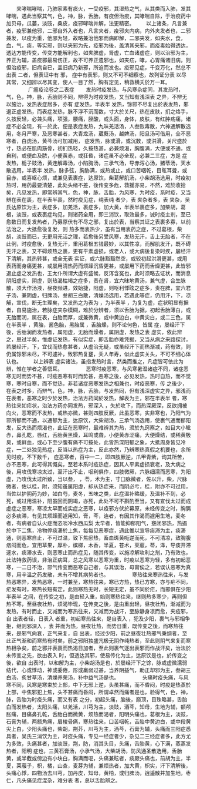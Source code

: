 <!-- { "loadSidebar": true } -->
　　夹哮喘哮喘，乃肺家素有痰火，一受疫邪，其湿热之气，从其类而入肺，发其哮喘，遇此当察其气，色，神，脉，舌胎，有疫但治疫，其哮喘自除，于治疫药中加贝母，瓜蒌，淡豉，桑皮，疫邪哮喘并解，法更精密。
　　以上诸条，凡言兼者，疫邪兼他邪，二邪自外入者也，凡言夹者，疫邪夹内病，内外夹发者也，二邪兼发，以疫为重，他邪为轻，故略兼治他邪而病即解，二邪夹发，如夹水，食，血，气，痰，等实邪，则以夹邪为先，疫邪为後，盖清其夹邪，而疫毒始得透达，透达方能传变，传变方能解利也，如夹脾虚，肾虚，亡血诸虚症，则以治邪为主，养正为辅，盖疫邪最易伤正，故不可养正遗邪也，如夹疝，哮，心胃痛诸旧病，则但治疫邪，旧病自已，盖旧病乃新邪，所迫而发也。疫邪见症，千变万化，然总不出表  二者，但表证中有  邪，  症中有表邪，则又不可不细察也，故列证分表  以尽其常，又细辨以尽其变，使人一目了然，胸有定见，稍救横夭於万一耳。
　　
　　广瘟疫论卷之二表症
　　发热时疫发热，与风寒杂症同，其发热时，气，色，神，脉，舌胎则不同，辨得为时疫发热，又当知有浅深表  之异，不辨无以施治，发热表症居多，亦有  症发热，半表半  发热，馀邪不尽复出於表发热，邪退正虚发热，而表症发热，脉不浮不沉而数，寸大於关尺，热在皮肤，扪之烙手，久按反轻，必兼头痛，项强，腰痛，胫酸，或头面，身体，皮肤，有红肿疡痛，诸症不必全现，有一於此，便是表症发热，九昧羌活汤，人叁败毒散，六神通解散选用，冬月严寒，及恶寒甚者，大青龙汤，葳蕤汤，越婢汤，阳旦汤可借用，全不恶寒者，白虎汤，黄芩汤可加减用，  症发热，脉或滑，或沉数，或洪滑，关尺盛於寸，热必在肌肉筋骨，初扪热轻，久按热甚，必兼烦渴，胸腹满，大便或不通，或自利，或便血及脓，小便黄赤，或狂昏，诸症虽不必全现，必兼二三症，方是  症发热，栀子豉汤，黄连解毒汤，小陷胸汤，三承气汤，导赤泻心汤，猪苓汤，天水散选用，半表半  发热，脉多弦，胸胁满，或热或止，或口苦咽乾，目眩耳聋，或目赤，或喜岖心烦，或兼见表裹症，达原饮，柴葛解肌汤，小柴胡汤选用，时疫初热时，用药最要清楚，此处头绪不差，後传变多危，救援亦易，不然，难於收拾矣，凡见发热，即常辨其气，色，神，脉，舌胎，为风寒，为时疫，系时疫，又当辨在表在裹，在半表半裹，然时疫见症，纯表纯  者少，表  夹杂者多，表  夹杂，吴氏达原饮为主，表症多，加羌活，裹症多，加大黄，半表半裹症多，加柴胡，葛根，淡豉，或表裹症均见，则诸药全用，即三消饮，取效最多，诚时疫主剂，至已愈数日而复发热者，乃募原伏有不尽之邪，复出於表，当察其证之表裹多寡，以前法治之，大抵愈後复发，则  热多而表热少，虽有当用表药之症，不过葛根，柴胡，淡豉而已，无更用羌活之理，若愈後另受风寒，发热无汗，舌上无胎者，不在此例，时疫愈後，复热无汗，重用葛根五钱最妙，以其性凉，而解肌发汗，既不碍无汗之表，又不碍烦热之裹，更有平素虚损，或老人，或大病後复染时疾，屡经汗下清解，其热转甚，或全无表  实证，或六脉豁豁然空，或较初起洪滑更甚，或用表药而身痛更甚，或屡用清热药而烦躁沉昏更甚，或屡用下药而舌燥更甚，此皆邪退止虚之发热也，王太仆所谓大虚有盛候，反泻含冤也，此时须略去证状，而消息阴阳虚实，阴虚，则热渴枯竭之症多，责在肾，宜六昧地黄汤，兼气虚，合生脉散，须大作汤液，昼夜频进，效始捷，阳虚，则呕利悸眩之症多，责在脾，宜六君子汤，兼阴虚，归脾汤，叁胡三白散，清燥汤选用，若遇此等症，仍用汗，下，凉解，宣伐，断无生理矣，又发热之为表为  ，为半表半  ，为复为虚，症状明显有据者，自易施治，若脉症夹杂模糊，难於分辨者，须以舌胎为据，初起舌胎薄白，或无胎而润，属在表，白胎而厚，或兼微黄，或中黄边白，中黄尖白，或二三色，属在半表半  ，黄胎，酱色胎，黑胎属  ，舌胎燥，则不论何色，皆属  症，屡经汗下後，舌胎润而发热者，属阳虚，无胎而燥者，属阴虚，发热之表  虚实，依此辨之，思过半矣，惟虚证发热，有似实症，即舌胎亦难凭据，又当从病之来路探讨，若屡经汗，下，宜伐而热愈甚者，从虚治无疑，或虽经汗下而热渐减，药有效，则仍属馀邪未尽，不可遽补，致邪热复壅，夭人年寿，似此虚实关头，不可不细心体认也。
　　以上辨表  虚实诸法，虽指发热时言，然类而推之，凡症皆可依此为辨，惟在学者之善悟耳。
　　
　　恶寒时疫恶寒，与风寒暑湿诸症不同，诸症恶寒无时而势不甚，时疫恶寒有时而势甚，恶寒之後，必见发热，热时自热，而不觉寒，寒时自寒，而不觉热，非若诸症恶寒发热之相兼也，时疫恶寒，传  之後少，在表之时多，而辨气，色，神，脉，舌胎，与发热同，但有浅深虚实之异，邪浅而在表者，恶寒之时少於发热，治法方药同於发热，解表为主，邪在半表半  者，寒热往来如疟状，治法方药亦同发热，邪深入  ，失於攻下，而热深厥深，反欲拥被向火，恶寒而不发热，或热亦微，甚则四肢反厥，此虽恶寒，实非寒也，乃阳气为邪所郁而不通，以通郁为主，达原饮，大柴胡汤，三承气汤选用，使裹气通而郁阳发，反大热而烦渴也，此证在恶寒时，最难辨其为热，须於九窍察之，如目大小眦赤，鼻孔乾，唇红，舌胎黄黑燥，耳鸣或聋，小便黄赤涩痛，大便燥结，或稀黄极臭，或鲜血，或心下至少腹有痛不可按处，此皆热深阳郁之象，大抵周身皆见冷症，一二处独见热症，反当以热症为主，反此亦然，乃辨寒热真假之机要也，余所见时疫，不下数千，  症恶寒者，百中一二，即四肢厥逆，爪甲青紫，询其所苦，亦不恶寒，此可得其慨矣，至若本系时疫热症，因其人平素虚损衰老，及大病之後，用攻伐寒凉太过，至汗出不止，呕利俱作，四肢微厥，六脉细濡而恶寒，为阳虚，乃攻伐太过所致，当以叁，  ，苓，术为主，寸囗脉微者，佐以升，柴，尺脉微者，佐以桂，附，须知虽属阳虚，却从热症来，而阴必亏，桂，附亦不可过用，当佐以护阴药为妙，如白芍，麦冬，五味之类，此症温补略缓，及温补不到，必死，或过用温补，阳虽回而阴竭，亦死，此处不可不斟酌至当，又有宣伐太过而成虚症之恶寒，寒凉太早而成实症之恶寒，以疫邪方伏於募原，未经传变之时，胸膈必多痰滞，有见其烦躁而遽用知，膏，芩，连者，有因其作渴而遽用生地，麦冬者，有病者自认火症而恣啖冷水西瓜梨  太早者，皆能抑郁阳气，壅闭邪热，热遏於中下二焦，冷物停痰滞於上焦，每每见恶寒症，遇此惟以宣导痰滞为主，痰滞通，则恶寒自止，不可过温，致下焦瘀热，畜血斑黄呃逆而死，不可清凉，致胸腹痞闷而危，宜用草果，厚朴，槟榔，木香，半夏，苍术，莱菔，苓，泽，导痰开滞逐水，痰滞水去，则恶寒止而热症见，随其传变，以施凉解攻利之剂，乃有效也，此法特救药误，非治正病耳，总之风寒以恶寒为重，时疫以恶寒为轻，多有初起恶寒，一二日不治，邪气传变而恶寒自己者，与其误治，毋甯俟之，若误认恶寒为真寒，用辛温之药发散，未有不增其病势者也。
　　
　　寒热往来寒热往来，与发热恶寒异，发热恶寒，一时兼至，寒热往来，寒已方热，热已方寒，亦与疟不同，疟发有时，寒热长短有定，此则寒热无时，长短无定，虽不同於疟，而邪俱在少阳半表半  之间，在传变之初，是由轻入重，始则寒热往来，继则热多寒少，再则但热不寒，至昼夜壮热，烦渴毕现，在传变之後，是由重出轻，昼夜壮热，渐减而为发热，有时而止，又减而为寒热往来，又减而为战汗，至脉静身凉而愈，夹疫邪，自  出表者轻，日表入  者重，初起寒热往来，是自表入  ，犯及少阳，裹气与邪相争拒，继则邪深入  ，表  并而为热，昼夜壮热，而势日重，既传变之後，而寒热往来，是邪气向衰，正气来复，自  出表，经过少阳，前之昼夜壮热邪气秉纲者，至此正气渐和而寒热有时矣，前之邪阳独盛亢极无阴作纯热者，至此则阴气来复而寒热相争矣，前之邪并表裹而热渴日加者，至此则裹气逐出表邪而作战汗矣，治法於未传变之先，欲由表入  时，但透达其邪，使易传化为主，达原饮是也，於传变之後，欲自  出表时，以和解为主，小柴胡汤是也，於屡经汗下之馀，脉或虚微濡弱结代，心或悸动，神或委倦，形或羸弱过甚，当养阴益气，助正却邪为主，叁胡三白汤，炙甘草汤，清燥养荣汤，补中益气汤是也。
　　
　　头痛时疫头痛，与风寒不同，风寒是寒束於上部，中下无邪上逆，头虽甚痛，而不昏闷，时疫是热蒸於上部，中焦邪犯上焦，头不甚痛而昏闷，所谓卓然而痛者是也，验得气，色，神，脉，舌胎为时疫头痛，而又有表  之分，初起头痛，脑後，巅顶，目珠略甚，舌胎白而发热者，太阳头痛，以羌活，川芎为主，淡豉，酒芩，知母，生地为辅，额颅胀痛，目痛鼻孔乾，舌胎白而微黄，烦热而渴者，阳明头痛也，葛根为主，淡豉，石膏为辅，两额角痛，眉棱骨痛，寒热往来，口苦咽乾，舌胎中黄边白，或中段黄尖上白，少阳头痛也，柴胡，荆芥，川芎为主，酒芩，石膏为辅，头痛而三阳症悉具者，吴氏三消饮为主，时疫头痛，专见一经症者少，杂见二三经症者多，此方尤为多效，头痛甚者，加淡豉，荆，防，消其头目，头痛，舌胎黄，心下满，蒸蒸发热者，阳明  症也，三黄石膏汤，小承气汤，大柴胡汤，防风通圣散选用，舌胎黄，或半截或傍边有小块白，胸满而呕，头痛兼眩者，痰厥头痛也，前胡为主，半夏，莱菔子，枳，橘，山查，麦芽为辅，兼烦热者，加大黄，枳实，汗下清解後，头痛心悸，四物汤去川芎，加丹皮，知母，黄柏，或归脾汤，逍遥散并加生地，枣仁，凡头痛见症混杂，难分表  者，总以舌胎辨之。
　　
